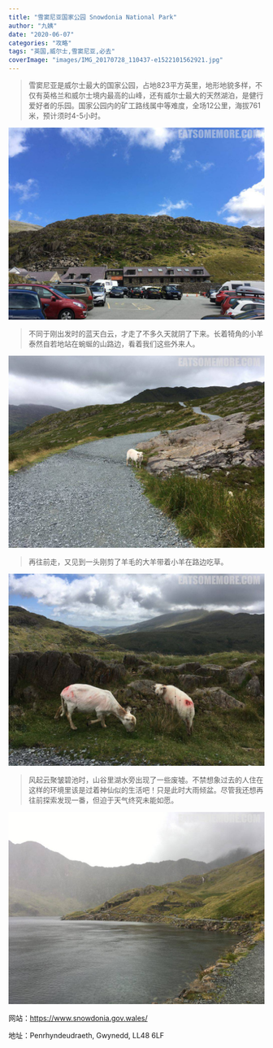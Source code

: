 ```yaml
---
title: "雪窦尼亚国家公园 Snowdonia National Park"
author: "九姨"
date: "2020-06-07"
categories: "攻略"
tags: "英国,威尔士,雪窦尼亚,必去"
coverImage: "images/IMG_20170728_110437-e1522101562921.jpg"
---
```


>雪窦尼亚是威尔士最大的国家公园，占地823平方英里，地形地貌多样，不仅有英格兰和威尔士境内最高的山峰，还有威尔士最大的天然湖泊，是健行爱好者的乐园。国家公园内的矿工路线属中等难度，全场12公里，海拔761米，预计须时4-5小时。

![Snowdonia](images/IMG_20170728_103654.jpg)

>不同于刚出发时的蓝天白云，才走了不多久天就阴了下来。长着犄角的小羊泰然自若地站在蜿蜒的山路边，看着我们这些外来人。

![Snowdonia](images/IMG_20170728_104457.jpg)

>再往前走，又见到一头刚剪了羊毛的大羊带着小羊在路边吃草。

![Snowdonia](images/IMG_20170728_104507.jpg)

>风起云聚皱碧池时，山谷里湖水旁出现了一些废墟。不禁想象过去的人住在这样的环境里该是过着神仙似的生活吧！只是此时大雨倾盆。尽管我还想再往前探索发现一番，但迫于天气终究未能如愿。

![Snowdonia](images/IMG_20170728_114231.jpg)

网站：https://www.snowdonia.gov.wales/

地址：Penrhyndeudraeth, Gwynedd, LL48 6LF